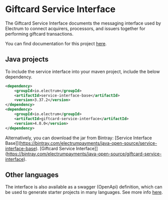 # Giftcard Service Interface

The Giftcard Service Interface documents the messaging interface used by Electrum to connect acquirers, processors, and issuers together for performing giftcard transactions.

You can find documentation for this project [here](https://electrumpayments.github.io/giftcard-service-interface-docs/).

## Java projects

To include the service interface into your maven project, include the below dependency.

```xml
<dependency>
    <groupId>io.electrum</groupId>
    <artifactId>service-interface-base</artifactId>
    <version>3.37.2</version>
</dependency>
<dependency>
    <groupId>io.electrum</groupId>
    <artifactId>giftcard-service-interface</artifactId>
    <version>4.0.0</version>
</dependency>
```

Alternatively, you can download the jar from Bintray:
[Service Interface Base]](https://bintray.com/electrumpayments/java-open-source/service-interface-base).
[Giftcard Service Interface]](https://bintray.com/electrumpayments/java-open-source/giftcard-service-interface).

## Other languages

The interface is also available as a swagger (OpenApi) definition, which can be used to generate starter projects in many languages. See more info [here](https://electrumpayments.github.io/giftcard-service-interface-docs/specification/swagger).
